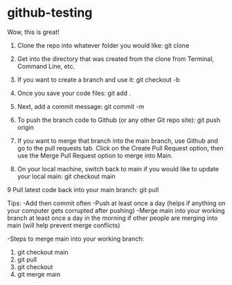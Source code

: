 # github-testing

Wow, this is great!

1. Clone the repo into whatever folder you would like:
   git clone <url>

2. Get into the directory that was created from the clone from Terminal, Command Line, etc.

3. If you want to create a branch and use it:
   git checkout -b <name of branch>

4. Once you save your code files:
   git add .

5. Next, add a commit message:
   git commit -m <description of what you did>

6. To push the branch code to Github (or any other Git repo site):
   git push origin <branch name>

7. If you want to merge that branch into the main branch, use Github and go to the pull requests tab.
   Click on the Create Pull Request option, then use the Merge Pull Request option to merge into Main.

8. On your local machine, switch back to main if you would like to update your local main:
   git checkout main

9 Pull latest code back into your main branch:
git pull

Tips:
-Add then commit often
-Push at least once a day (helps if anything on your computer gets corrupted after pushing)
-Merge main into your working branch at least once a day in the morning if other people are merging into main (will help prevent merge conflicts)

-Steps to merge main into your working branch:

1. git checkout main
2. git pull
3. git checkout <name of your working branch>
4. git merge main
